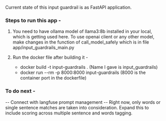 Current state of this input guardrail is as FastAPI application.

### Steps to run this app -

1. You need to have ollama model of llama3:8b installed in your local, which is getting used here.
To use openai client or any other model, make changes in the function of call_model_safely which is in file app/input_guardrails_main.py 

2. Run the docker file after building it -
     - docker build -t input-guardrails .  (Name I gave is input_guardrails)
     - docker run --rm -p 8000:8000 input-guardrails (8000 is the container port in the dockerfile)


### To do next -
-- Connect with langfuse prompt management
-- Right now, only words or single sentence matches are taken into consideration. Expand this to include scoring across multiple sentence and words tagging.
